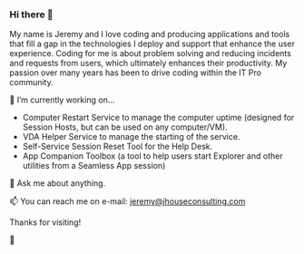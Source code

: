 ### Hi there 👋

My name is Jeremy and I love coding and producing applications and tools that fill a gap in the technologies I deploy and support that enhance the user experience. Coding for me is about problem solving and reducing incidents and requests from users, which ultimately enhances their productivity. My passion over many years has been to drive coding within the IT Pro community.

🔭 I’m currently working on...
- Computer Restart Service to manage the computer uptime (designed for Session Hosts, but can be used on any computer/VM).
- VDA Helper Service to manage the starting of the service.
- Self-Service Session Reset Tool for the Help Desk.
- App Companion Toolbox (a tool to help users start Explorer and other utilities from a Seamless App session)

💬 Ask me about anything.

📫 You can reach me on e-mail: jeremy@jhouseconsulting.com

Thanks for visiting!

🤙
